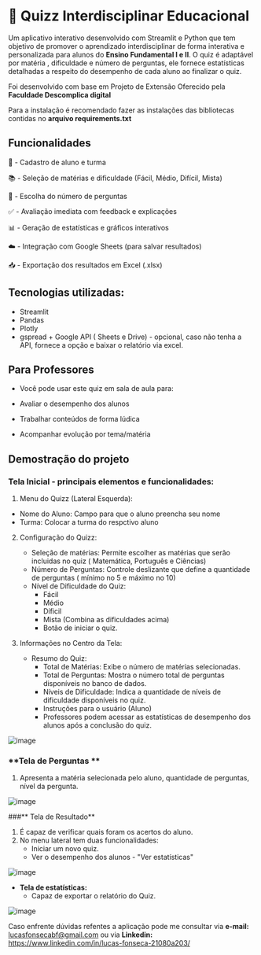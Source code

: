 #  🧠 **Quizz Interdisciplinar Educacional**

Um aplicativo interativo desenvolvido com Streamlit e Python que tem objetivo de promover o aprendizado interdisciplinar de forma interativa e personalizada para alunos do **Ensino Fundamental I e II**. O quiz é adaptável por matéria , dificuldade e número de perguntas,
ele fornece estatísticas detalhadas a respeito do desempenho de cada aluno ao finalizar o quiz.

Foi desenvolvido com base em Projeto de Extensão Oferecido pela **Faculdade Descomplica digital**

Para a instalação é recomendado fazer as instalações das bibliotecas contidas no **arquivo requirements.txt**

## **Funcionalidades**

📝 - Cadastro de aluno e turma

📚 - Seleção de matérias e dificuldade (Fácil, Médio, Difícil, Mista)

🔢 - Escolha do número de perguntas

✅ - Avaliação imediata com feedback e explicações

📊 - Geração de estatísticas e gráficos interativos

☁️ - Integração com Google Sheets (para salvar resultados)

📥 - Exportação dos resultados em Excel (.xlsx)


## **Tecnologias utilizadas:**

- Streamlit
- Pandas
- Plotly
- gspread + Google API ( Sheets e Drive) - opcional, caso não tenha a API, fornece a opção e baixar o relatório via excel.


## **Para Professores**

- Você pode usar este quiz em sala de aula para:

- Avaliar o desempenho dos alunos

- Trabalhar conteúdos de forma lúdica

- Acompanhar evolução por tema/matéria


## **Demostração do projeto**

### **Tela Inicial - principais elementos e funcionalidades:**

1. Menu do Quizz (Lateral Esquerda):
  - Nome do Aluno: Campo para que o aluno preencha seu nome
  - Turma: Colocar a turma do respctivo aluno

2. Configuração do Quizz:
   - Seleção de matérias: Permite escolher as matérias que serão incluidas no quiz ( Matemática, Português e Ciências)
   - Número de Perguntas: Controle deslizante que define a quantidade de perguntas ( mínimo no 5 e máximo no 10)
   - Nível de Dificuldade do Quiz: 
      - Fácil
      - Médio
      - Díficil
      - Mista (Combina as dificuldades acima)
      - Botão de iniciar o quiz.

3. Informações no Centro da Tela:
   - Resumo do Quiz:
       - Total de Matérias: Exibe o número de matérias selecionadas.
       - Total de Perguntas: Mostra o número total de perguntas disponíveis no banco de dados.
       - Níveis de Dificuldade: Indica a quantidade de níveis de dificuldade disponíveis no quiz.
       - Instruções para o usuário (Aluno)
       - Professores podem acessar as estatísticas de desempenho dos alunos após a conclusão do quiz.

![image](https://github.com/user-attachments/assets/b9b108ce-dac2-4bf7-8c53-a4ae5b0f2154)

### **Tela de Perguntas **

1. Apresenta a matéria selecionada pelo aluno, quantidade de perguntas, nível da pergunta.

![image](https://github.com/user-attachments/assets/011f0ffc-b4e8-476b-81c1-05e275589d5f)

###** Tela de Resultado**

1. É capaz de verificar quais foram os acertos do aluno.
2. No menu lateral tem duas funcionalidades:
     - Iniciar um novo quiz.
     - Ver o desempenho dos alunos - "Ver estatísticas"
       
![image](https://github.com/user-attachments/assets/67b8f620-ff14-4624-a2da-b3f6826cc8ed)

- **Tela de estatísticas:**
    - Capaz de exportar o relatório do Quiz.

![image](https://github.com/user-attachments/assets/9e575cb3-446a-46d6-9ce0-7e47a547ff8e)

 Caso enfrente dúvidas refentes a aplicação pode me consultar via **e-mail:** lucasfonsecabf@gmail.com ou via **Linkedin:** https://www.linkedin.com/in/lucas-fonseca-21080a203/



